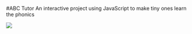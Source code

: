 #ABC Tutor
An interactive project using JavaScript to make tiny ones learn the phonics
<p></p>
<img style="align:center" src="https://raw.githubusercontent.com/kapoor-rakshit/JavaScript-Projects/master/ABC.PNG"></img>
